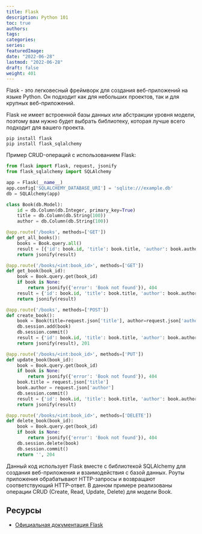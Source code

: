 ```yaml
---
title: Flask
description: Python 101
toc: true
authors:
tags:
categories:
series:
featuredImage:
date: "2022-06-28"
lastmod: "2022-06-28"
draft: false
weight: 401
---
```


Flask - это легковесный фреймворк для создания веб-приложений на языке Python. Он подходит как для небольших проектов, так и для крупных веб-приложений. 

Flask не имеет встроенной базы данных или абстракции уровня модели, поэтому вам нужно будет выбрать библиотеку, которая лучше всего подходит для вашего проекта.



```
pip install flask
pip install flask_sqlalchemy
```

Пример CRUD-операций с использованием Flask:

```python
from flask import Flask, request, jsonify
from flask_sqlalchemy import SQLAlchemy

app = Flask(__name__)
app.config['SQLALCHEMY_DATABASE_URI'] = 'sqlite:///example.db'
db = SQLAlchemy(app)

class Book(db.Model):
    id = db.Column(db.Integer, primary_key=True)
    title = db.Column(db.String(100))
    author = db.Column(db.String(100))

@app.route('/books', methods=['GET'])
def get_all_books():
    books = Book.query.all()
    result = [{'id': book.id, 'title': book.title, 'author': book.author} for book in books]
    return jsonify(result)

@app.route('/books/<int:book_id>', methods=['GET'])
def get_book(book_id):
    book = Book.query.get(book_id)
    if book is None:
        return jsonify({'error': 'Book not found'}), 404
    result = {'id': book.id, 'title': book.title, 'author': book.author}
    return jsonify(result)

@app.route('/books', methods=['POST'])
def create_book():
    book = Book(title=request.json['title'], author=request.json['author'])
    db.session.add(book)
    db.session.commit()
    result = {'id': book.id, 'title': book.title, 'author': book.author}
    return jsonify(result), 201

@app.route('/books/<int:book_id>', methods=['PUT'])
def update_book(book_id):
    book = Book.query.get(book_id)
    if book is None:
        return jsonify({'error': 'Book not found'}), 404
    book.title = request.json['title']
    book.author = request.json['author']
    db.session.commit()
    result = {'id': book.id, 'title': book.title, 'author': book.author}
    return jsonify(result)

@app.route('/books/<int:book_id>', methods=['DELETE'])
def delete_book(book_id):
    book = Book.query.get(book_id)
    if book is None:
        return jsonify({'error': 'Book not found'}), 404
    db.session.delete(book)
    db.session.commit()
    return '', 204
```

Данный код использует Flask вместе с библиотекой SQLAlchemy для создания веб-приложения и взаимодействия с базой данных. Роуты приложения обрабатывают HTTP-запросы и возвращают соответствующий HTTP-ответ. В данном примере реализованы операции CRUD (Create, Read, Update, Delete) для модели Book.


## Ресурсы

- [Официальная документация Flask](https://flask.palletsprojects.com/)